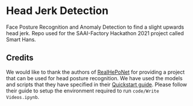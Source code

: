 # Head Jerk Detection
Face Posture Recognition and Anomaly Detection to find a slight upwards head jerk. Repo used for the SAAI-Factory Hackathon 2021 project called Smart Hans.

## Credits
We would like to thank the authors of [RealHePoNet](https://arxiv.org/abs/2011.01890) for providing a project that can be used for head posture recognition.
We have used the models and scripts that they have specified in their [Quickstart guide](https://github.com/rafabs97/headpose_final#quick-start-guide).
Please follow their guide to setup the environment required to run `code/Write Videos.ipynb`.
